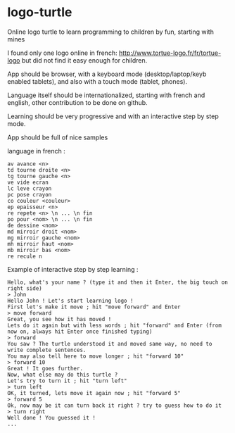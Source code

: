 # logo-turtle

Online logo turtle to learn programming to children by fun, starting with mines

I found only one logo online in french: http://www.tortue-logo.fr/fr/tortue-logo but did not find it easy enough for children.

App should be browser, with a keyboard mode (desktop/laptop/keyb enabled tablets), and also with a touch mode (tablet, phones).

Language itself should be internationalized, starting with french and english, other contribution to be done on github.

Learning should be very progressive and with an interactive step by step mode.

App should be full of nice samples

language in french :
```
av avance <n>
td tourne droite <n>
tg tourne gauche <n>
ve vide ecran
lc leve crayon
pc pose crayon
co couleur <couleur>
ep epaisseur <n>
re repete <n> \n ... \n fin
po pour <nom> \n ... \n fin
de dessine <nom>
md mirroir droit <nom>
mg mirroir gauche <nom>
mh mirroir haut <nom>
mb mirroir bas <nom>
re recule n
```

Example of interactive step by step learning :
```
Hello, what's your name ? (type it and then it Enter, the big touch on right side)
> John
Hello John ! Let's start learning logo !
First let's make it move ; hit "move forward" and Enter
> move forward
Great, you see how it has moved !
Lets do it again but with less words ; hit "forward" and Enter (from now on, always hit Enter once finished typing)
> forward
You saw ? The turtle understood it and moved same way, no need to write complete sentences.
You may also tell here to move longer ; hit "forward 10"
> forward 10
Great ! It goes further.
Now, what else may do this turtle ?
Let's try to turn it ; hit "turn left" 
> turn left
OK, it turned, lets move it again now ; hit "forward 5"
> forward 5
Ok, now may be it can turn back it right ? try to guess how to do it
> turn right
Well done ! You guessed it !
...
```
